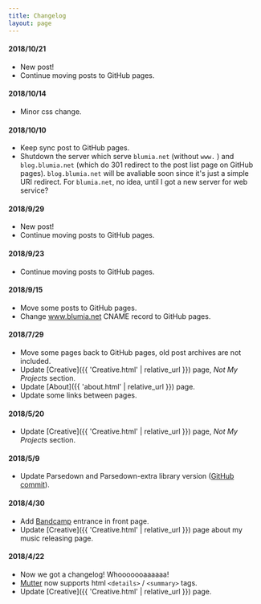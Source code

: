 ```yaml
---
title: Changelog
layout: page
---
```


#### 2018/10/21

 - New post!
 - Continue moving posts to GitHub pages.

#### 2018/10/14

 - Minor css change.

#### 2018/10/10

 - Keep sync post to GitHub pages.
 - Shutdown the server which serve `blumia.net` (without `www.` ) and `blog.blumia.net` (which do 301 redirect to the post list page on GitHub pages). `blog.blumia.net` will be avaliable soon since it's just a simple URI redirect. For `blumia.net`, no idea, until I got a new server for web service?

#### 2018/9/29

 - New post!
 - Continue moving posts to GitHub pages.

#### 2018/9/23

 - Continue moving posts to GitHub pages.

#### 2018/9/15

 - Move some posts to GitHub pages.
 - Change www.blumia.net CNAME record to GitHub pages.

#### 2018/7/29

 - Move some pages back to GitHub pages, old post archives are not included.
 - Update [Creative]({{ 'Creative.html' | relative_url }}) page, *Not My Projects* section.
 - Update [About]({{ 'about.html' | relative_url }}) page.
 - Update some links between pages.

#### 2018/5/20

 - Update [Creative]({{ 'Creative.html' | relative_url }}) page, *Not My Projects* section.

#### 2018/5/9

 - Update Parsedown and Parsedown-extra library version ([GitHub commit](https://github.com/BLumia/Mutter/commit/7be8ef3c74a0419fd9577bc36a92797a3c1f5f00)).

#### 2018/4/30

 - Add [Bandcamp](https://blumia.bandcamp.com/) entrance in front page.
 - Update [Creative]({{ 'Creative.html' | relative_url }}) page about my music releasing page.

#### 2018/4/22

 - Now we got a changelog! Whooooooaaaaaa!
 - [Mutter](https://github.com/BLumia/Mutter) now supports html `<details>` / `<summary>` tags.
 - Update [Creative]({{ 'Creative.html' | relative_url }}) page.
